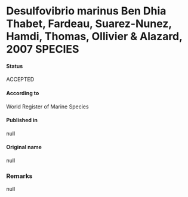 Desulfovibrio marinus Ben Dhia Thabet, Fardeau, Suarez-Nunez, Hamdi, Thomas, Ollivier & Alazard, 2007 SPECIES
=======

#### Status
ACCEPTED

#### According to
World Register of Marine Species

#### Published in
null

#### Original name
null

### Remarks
null